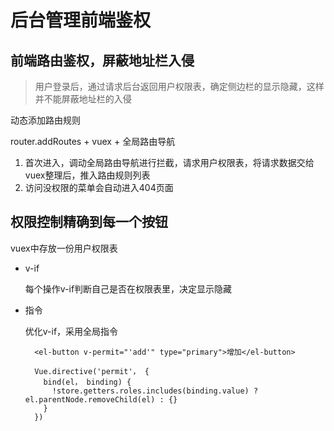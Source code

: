 # 后台管理前端鉴权
## 前端路由鉴权，屏蔽地址栏入侵
> 用户登录后，通过请求后台返回用户权限表，确定侧边栏的显示隐藏，这样并不能屏蔽地址栏的入侵

动态添加路由规则

router.addRoutes + vuex + 全局路由导航
  1. 首次进入，调动全局路由导航进行拦截，请求用户权限表，将请求数据交给vuex整理后，推入路由规则列表
  2. 访问没权限的菜单会自动进入404页面
## 权限控制精确到每一个按钮
vuex中存放一份用户权限表
- v-if

  每个操作v-if判断自己是否在权限表里，决定显示隐藏
- 指令

  优化v-if，采用全局指令
  ```
    <el-button v-permit="'add'" type="primary">增加</el-button>

    Vue.directive('permit'， {
      bind(el， binding) {
        !store.getters.roles.includes(binding.value) ? el.parentNode.removeChild(el) : {}
      }
    })
  ```